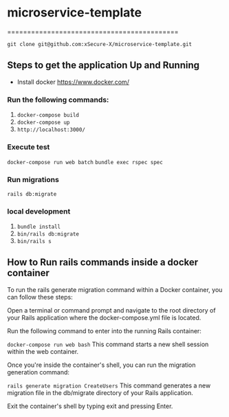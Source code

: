 
# microservice-template
===========================================

`git clone git@github.com:xSecure-X/microservice-template.git`

## Steps to get the application Up and Running

* Install docker https://www.docker.com/

### Run the following commands:
1. `docker-compose build`
2. `docker-compose up`
3. `http://localhost:3000/`

### Execute test
`docker-compose run web batch`
`bundle exec rspec spec`

### Run migrations
`rails db:migrate`

### local development
1. `bundle install`
2. `bin/rails db:migrate`
3. `bin/rails s`

## How to Run rails commands inside a docker container

To run the rails generate migration command within a Docker container, you can follow these steps:

Open a terminal or command prompt and navigate to the root directory of your Rails application where the docker-compose.yml file is located.

Run the following command to enter into the running Rails container:

`docker-compose run web bash`
This command starts a new shell session within the web container.

Once you're inside the container's shell, you can run the migration generation command:

`rails generate migration CreateUsers`
This command generates a new migration file in the db/migrate directory of your Rails application.

Exit the container's shell by typing exit and pressing Enter.
